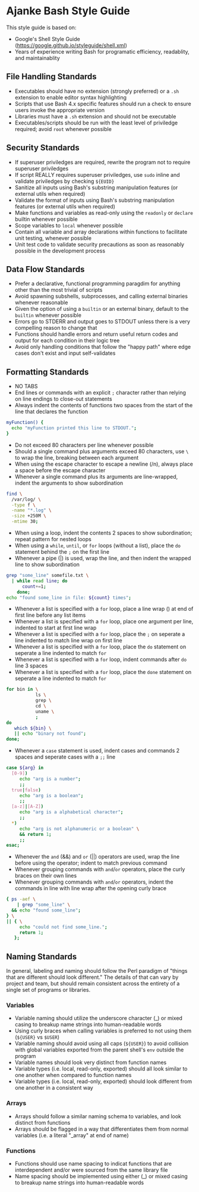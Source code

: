 # Ajanke Bash Style Guide

This style guide is based on:
- Google's Shell Style Guide (https://google.github.io/styleguide/shell.xml)
- Years of experience writing Bash for programatic efficiency, readablity, and maintainablity

## File Handling Standards
- Executables should have no extension (strongly preferred) or a `.sh` extension to enable editor syntax highlighting
- Scripts that use Bash 4.x specific features should run a check to ensure users invoke the appropriate version
- Libraries must have a `.sh` extension and should not be executable
- Executables/scripts should be run with the least level of priviledge required; avoid `root` whenever possible


## Security Standards
- If superuser priviledges are required, rewrite the program not to require superuser priviledges
- If script REALLY requires superuser priviledges, use `sudo` inline and validate priviledges by checking `${EUID}`
- Sanitize all inputs using Bash's substring manipulation features (or external utils when required)
- Validate the format of inputs using Bash's substring manipulation features (or external utils when required)
- Make functions and variables as read-only using the `readonly` or `declare` builtin whenever possible
- Scope variables to `local` whenever possible
- Contain all variable and array declarations within functions to facilitate unit testing, whenever possible
- Unit test code to validate security precautions as soon as reasonably possible in the development process


## Data Flow Standards
- Prefer a declarative, functional programming paragdim for anything other than the most trivial of scripts
- Avoid spawning subshells, subprocesses, and calling external binaries whenever reasonable
- Given the option of using a `builtin` or an external binary, default to the `builtin` whenever possible
- Errors go to STDERR and output goes to STDOUT unless there is a very compelling reason to change that
- Functions should handle errors and return useful return codes and output for each condition in their logic tree
- Avoid only handling conditions that follow the "happy path" where edge cases don't exist and input self-validates


## Formatting Standards
- NO TABS
- End lines or commands with an explicit `;` character rather than relying on line endings to close-out statements
- Always indent the contents of functions two spaces from the start of the line that declares the function

```bash
myFunction() {
  echo "myFunction printed this line to STDOUT.";
}
```

- Do not exceed 80 characters per line whenever possible
- Should a single command plus arguments exceed 80 characters, use `\` to wrap the line, breaking between each argument
- When using the escape character to escape a newline (/n), always place a space before the escape character
- Whenever a single command plus its arguments are line-wrapped, indent the arguments to show subordination

```bash
find \
  /var/log/ \
  -type f \
  -name "*.log" \
  -size +250M \
  -mtime 30;
```
- When using a loop, indent the contents 2 spaces to show subordination; repeat pattern for nested loops
- When using a `while`, `until`, or `for` loops (without a list), place the `do` statement behind the `;` on the first line
- Whenever a pipe (|) is used, wrap the line, and then indent the wrapped line to show subordination

```bash
grep "some_line" somefile.txt \
  | while read line; do
      count+=1;
    done;
echo "found some_line in file: ${count} times";
```

- Whenever a list is specified with a `for` loop, place a line wrap (\) at end of first line before any list items
- Whenever a list is specified with a `for` loop, place one argument per line, indented to start at first line wrap
- Whenever a list is specified with a `for` loop, place the `;` on seperate a line indented to match line wrap on first line
- Whenever a list is specified with a `for` loop, place the `do` statement on seperate a line indented to match `for`
- Whenever a list is specified with a `for` loop, indent commands after `do` line 3 spaces
- Whenever a list is specified with a `for` loop, place the `done` statement on seperate a line indented to match `for`

```bash
for bin in \
           ls \
           grep \
           cd \
           uname \
           ;
do
   which ${bin} \
   || echo "binary not found";
done;
```

- Whenever a `case` statement is used, indent cases and commands 2 spaces and seperate cases with a `;;` line

```bash
case ${arg} in
  [0-9])
     echo "arg is a number";
     ;;
  true|false)
     echo "arg is a boolean";
     ;;
  [a-z]|[A-Z])
     echo "arg is a alphabetical character";
     ;;
  *)
     echo "arg is not alphanumeric or a boolean" \
     && return 1;
     ;;
esac;
```


- Whenever the `and` (&&) and `or` (||) operators are used, wrap the line before using the operator; indent to match previous command
- Whenever grouping commands with `and`/`or` operators, place the curly braces on their own lines 
- Whenever grouping commands with `and`/`or` operators, indent the commands in line with line wrap after the opening curly brace

```bash
{ ps -aef \
    | grep "some_line" \
  && echo "found some_line";
} \
|| { \
     echo "could not find some_line.";
     return 1;
   };
```

## Naming Standards

In general, labeling and naming should follow the Perl paradigm of "things that are different should look different."
The details of that can vary by project and team, but should remain consistent across the entirety of a single set of programs or libraries.

### Variables

- Variable naming should utilize the underscore character (_) or mixed casing to breakup name strings into human-readable words
- Using curly braces when calling variables is preferred to not using them (`${USER}` vs `$USER`)
- Variable naming should avoid using all caps (`${USER}`) to avoid collision with global variables exported from the parent shell's `env` outside the program
- Variable names should look very distinct from function names
- Variable types (i.e. local, read-only, exported) should all look similar to one another when compared to function names
- Variable types (i.e. local, read-only, exported) should look different from one another in a consistent way

### Arrays
- Arrays should follow a similar naming schema to variables, and look distinct from functions
- Arrays should be flagged in a way that differentiates them from normal variables (i.e. a literal "_array" at end of name)

### Functions
- Functions should use name spacing to indicat functions that are interdependent and/or were sourced from the same library file
- Name spacing should be implemented using either (_) or mixed casing to breakup name strings into human-readable words
